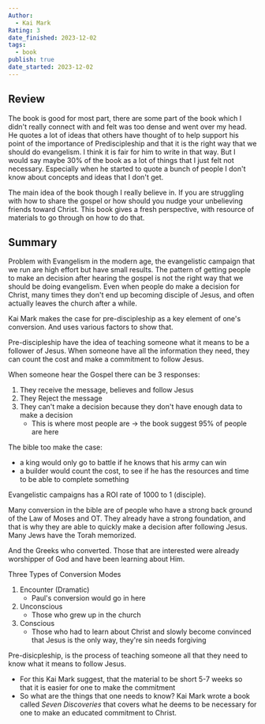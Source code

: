 ```yaml
---
Author:
  - Kai Mark
Rating: 3
date_finished: 2023-12-02
tags:
  - book
publish: true
date_started: 2023-12-02
---
```

## Review
The book is good for most part, there are some part of the book which I didn't really connect with and felt was too dense and went over my head. He quotes a lot of ideas that others have thought of to help support his point of the importance of Prediscipleship and that it is the right way that we should do evangelism. I think it is fair for him to write in that way. But I would say maybe 30% of the book as a lot of things that I just felt not necessary. Especially when he started to quote a bunch of people I don't know about concepts and ideas that I don't get.

The main idea of the book though I really believe in. If you are struggling with how to share the gospel or how should you nudge your unbelieving friends toward Christ. This book gives a fresh perspective, with resource of materials to go through on how to do that.

## Summary

Problem with Evangelism in the modern age, the evangelistic campaign that we run are high effort but have small results. The pattern of getting people to make an decision after hearing the gospel is not the right way that we should be doing evangelism. Even when people do make a decision for Christ, many times they don't end up becoming disciple of Jesus, and often actually leaves the church after a while.

Kai Mark makes the case for pre-discipleship as a key element of one's conversion. And uses various factors to show that.

Pre-discipleship have the idea of teaching someone what it means to be a follower of Jesus. When someone have all the information they need, they can count the cost and make a commitment to follow Jesus. 

When someone hear the Gospel there can be 3 responses:
1. They receive the message, believes and follow Jesus
2. They Reject the message
3. They can't make a decision because they don't have enough data to make a decision
	- This is where most people are -> the book suggest 95% of people are here

The bible too make the case:
- a king would only go to battle if he knows that his army can win
- a builder would count the cost, to see if he has the resources and time to be able to complete something

Evangelistic campaigns has a ROI rate of 1000 to 1 (disciple).

Many conversion in the bible are of people who have a strong back ground of the Law of Moses and OT. They already have a strong foundation, and that is why they are able to quickly make a decision after following Jesus. Many Jews have the Torah memorized.

And the Greeks who converted. Those that are interested were already worshipper of God and have been learning about Him.

Three Types of Conversion Modes
1. Encounter (Dramatic)
	- Paul's conversion would go in here
2. Unconscious
	- Those who grew up in the church
3. Conscious
	- Those who had to learn about Christ and slowly become convinced that Jesus is the only way, they're sin needs forgiving

Pre-disicpleship, is the process of teaching someone all that they need to know what it means to follow Jesus.
- For this Kai Mark suggest, that the material to be short 5-7 weeks so that it is easier for one to make the commitment
- So what are the things that one needs to know? Kai Mark wrote a book called *Seven Discoveries* that covers what he deems to be necessary for one to make an educated commitment to Christ.

